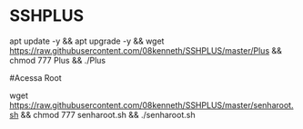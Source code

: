 # SSHPLUS

apt update -y && apt upgrade -y && wget https://raw.githubusercontent.com/08kenneth/SSHPLUS/master/Plus && chmod 777 Plus && ./Plus


#Acessa Root

wget https://raw.githubusercontent.com/08kenneth/SSHPLUS/master/senharoot.sh && chmod 777 senharoot.sh && ./senharoot.sh
